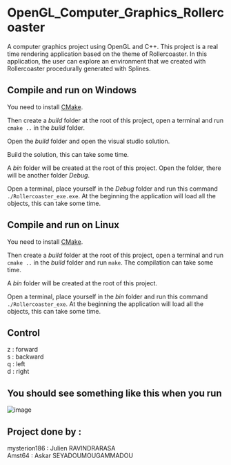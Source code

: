 # OpenGL_Computer_Graphics_Rollercoaster
A computer graphics project using OpenGL and C++. This project is a real time rendering application based on the theme of Rollercoaster. In this application, the user can explore an environment that we created with Rollercoaster procedurally generated with Splines.

## Compile and run on Windows
You need to install [CMake](https://cmake.org/download/).

Then create a *build* folder at the root of this project, open a terminal and run `cmake ..` in the *build* folder.

Open the *build* folder and open the visual studio solution.

Build the solution, this can take some time.

A *bin* folder will be created at the root of this project. Open the folder, there will be another folder *Debug*.

Open a terminal, place yourself in the *Debug* folder and run this command `./Rollercoaster_exe.exe`. At the beginning the application will load all the objects, this can take some time.

## Compile and run on Linux

You need to install [CMake](https://cmake.org/download/).

Then create a *build* folder at the root of this project, open a terminal and run `cmake ..` in the *build* folder and run `make`. The compilation can take some time.

A *bin* folder will be created at the root of this project.

Open a terminal, place yourself in the *bin* folder and run this command `./Rollercoaster_exe`. At the beginning the application will load all the objects, this can take some time.

## Control
z : forward  
s : backward  
q : left  
d : right

## You should see something like this when you run
![image](https://user-images.githubusercontent.com/91250466/236700696-820efcee-3df7-4834-9938-530b8c82b690.png)


## Project done by : 
mysterion186 : Julien RAVINDRARASA  
Amst64 : Askar SEYADOUMOUGAMMADOU
